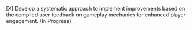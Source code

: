 [X] Develop a systematic approach to implement improvements based on the compiled user feedback on gameplay mechanics for enhanced player engagement. (In Progress)